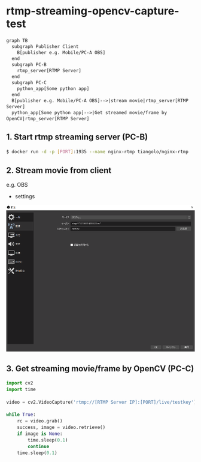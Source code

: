 # rtmp-streaming-opencv-capture-test

```mermaid
graph TB
  subgraph Publisher Client
    B[publisher e.g. Mobile/PC-A OBS]
  end
  subgraph PC-B
    rtmp_server[RTMP Server]
  end
  subgraph PC-C
    python_app[Some python app]
  end
  B[publisher e.g. Mobile/PC-A OBS]-->|stream movie|rtmp_server[RTMP Server]
  python_app[Some python app]-->|Get streamed movie/frame by OpenCV|rtmp_server[RTMP Server]
```

## 1. Start rtmp streaming server (PC-B)

```bash
$ docker run -d -p [PORT]:1935 --name nginx-rtmp tiangolo/nginx-rtmp
```

## 2. Stream movie from client

e.g. OBS

- settings

![obs](./obs.png)

## 3. Get streaming movie/frame by OpenCV (PC-C)

```python
import cv2
import time

video = cv2.VideoCapture('rtmp://[RTMP Server IP]:[PORT]/live/testkey')

while True:
    rc = video.grab()
    success, image = video.retrieve()
    if image is None:
        time.sleep(0.1)
        continue
    time.sleep(0.1)
```